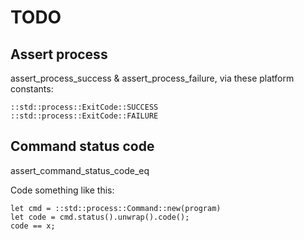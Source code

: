 # TODO


## Assert process

assert_process_success & assert_process_failure, via these platform constants:

```
::std::process::ExitCode::SUCCESS
::std::process::ExitCode::FAILURE
```

## Command status code

assert_command_status_code_eq


Code something like this:

```
let cmd = ::std::process::Command::new(program)
let code = cmd.status().unwrap().code();
code == x;
```
